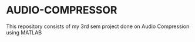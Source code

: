# AUDIO-COMPRESSOR
This repository consists of my 3rd sem project done on Audio Compression using MATLAB
